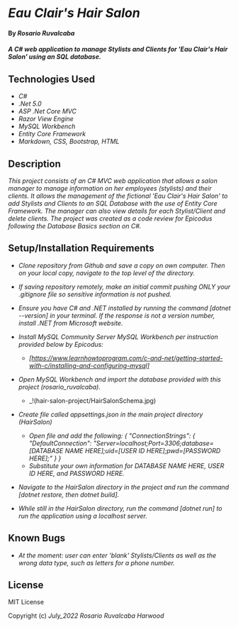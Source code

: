 # _Eau Clair's Hair Salon_

#### By _**Rosario Ruvalcaba**_

#### _A C# web application to manage Stylists and Clients for 'Eau Clair's Hair Salon' using an SQL database._

## Technologies Used

* _C#_
* _.Net 5.0_
* _ASP .Net Core MVC_
* _Razor View Engine_
* _MySQL Workbench_
* _Entity Core Framework_
* _Markdown, CSS, Bootstrap, HTML_

## Description

_This project consists of an C# MVC web application that allows a salon manager to manage information on her employees (stylists) and their clients. It allows the management of the fictional 'Eau Clair's Hair Salon' to add Stylists and Clients to an SQL Database with the use of Entity Core Framework. The manager can also view details for each Stylist/Client and delete clients. The project was created as a code review for Epicodus following the Database Basics section on C#._


## Setup/Installation Requirements

* _Clone repository from Github and save a copy on own computer. Then on your local copy, navigate to the top level of the directory._

* _If saving repository remotely, make an initial commit pushing ONLY your .gitignore file so sensitive information is not pushed._

* _Ensure you have C# and .NET installed by running the command [dotnet --version] in your terminal. If the response is not a version number, install .NET from Microsoft website._

* _Install MySQL Community Server MySQL Workbench per instruction provided below by Epicodus:_
  * _[https://www.learnhowtoprogram.com/c-and-net/getting-started-with-c/installing-and-configuring-mysql]_

* _Open MySQL Workbench and import the database provided with this project (rosario_ruvalcaba)._
  * _!(hair-salon-project/HairSalonSchema.jpg)



* _Create file called appsettings.json in the main project directory (HairSalon)_
  * _Open file and add the following: { "ConnectionStrings": { "DefaultConnection": "Server=localhost;Port=3306;database=[DATABASE NAME HERE];uid=[USER ID HERE];pwd=[PASSWORD HERE];" } }_
  * _Substitute your own information for DATABASE NAME HERE, USER ID HERE, and PASSWORD HERE._

* _Navigate to the HairSalon directory in the project and run the command [dotnet restore, then dotnet build]._

* _While still in the HairSalon directory, run the command [dotnet run] to run the application using a localhost server._

## Known Bugs

* _At the moment: user can enter 'blank' Stylists/Clients as well as the wrong data type, such as letters for a phone number._

## License

MIT License

Copyright (c) _July_2022_ _Rosario Ruvalcaba Harwood_